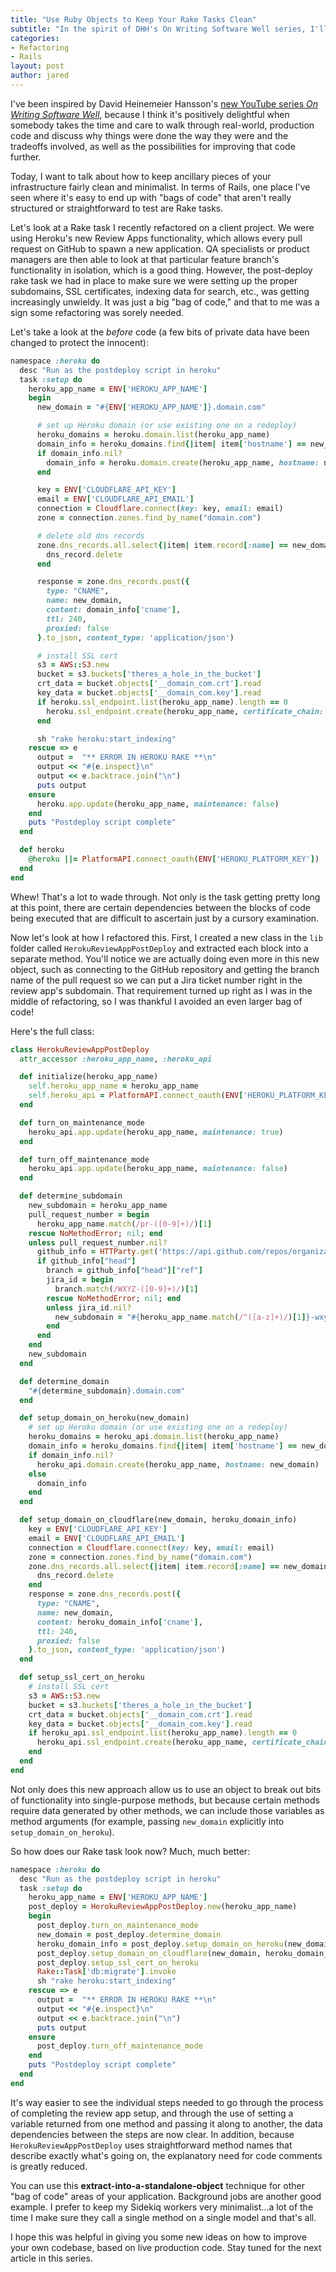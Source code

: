 ```yaml
---
title: "Use Ruby Objects to Keep Your Rake Tasks Clean"
subtitle: "In the spirit of DHH's On Writing Software Well series, I'll be demonstrating by looking at live production code."
categories:
- Refactoring
- Rails
layout: post
author: jared
---
```


I've been inspired by David Heinemeier Hansson's [new YouTube series _On Writing Software Well_](https://www.youtube.com/playlist?list=PL9wALaIpe0Py6E_oHCgTrD6FvFETwJLlx), because I think it's positively delightful when somebody takes the time and care to walk through real-world, production code and discuss why things were done the way they were and the tradeoffs involved, as well as the possibilities for improving that code further.

Today, I want to talk about how to keep ancillary pieces of your infrastructure fairly clean and minimalist. In terms of Rails, one place I've seen where it's easy to end up with "bags of code" that aren't really structured or straightforward to test are Rake tasks.

Let's look at a Rake task I recently refactored on a client project. We were  using Heroku's new Review Apps functionality, which allows every pull request on GitHub to spawn a new application. QA specialists or product managers are then able to look at that particular feature branch's functionality in isolation, which is a good thing. However, the post-deploy rake task we had in place to make sure we were setting up the proper subdomains, SSL certificates, indexing data for search, etc., was getting increasingly unwieldy. It was just a big "bag of code," and that to me was a sign some refactoring was sorely needed.

Let's take a look at the _before_ code (a few bits of private data have been changed to protect the innocent):

```ruby
namespace :heroku do
  desc "Run as the postdeploy script in heroku"
  task :setup do
    heroku_app_name = ENV['HEROKU_APP_NAME']
    begin
      new_domain = "#{ENV['HEROKU_APP_NAME']}.domain.com"

      # set up Heroku domain (or use existing one on a redeploy)
      heroku_domains = heroku.domain.list(heroku_app_name)
      domain_info = heroku_domains.find{|item| item['hostname'] == new_domain}
      if domain_info.nil?
        domain_info = heroku.domain.create(heroku_app_name, hostname: new_domain)
      end

      key = ENV['CLOUDFLARE_API_KEY']
      email = ENV['CLOUDFLARE_API_EMAIL']
      connection = Cloudflare.connect(key: key, email: email)
      zone = connection.zones.find_by_name("domain.com")

      # delete old dns records
      zone.dns_records.all.select{|item| item.record[:name] == new_domain}.each do |dns_record|
        dns_record.delete
      end

      response = zone.dns_records.post({
        type: "CNAME",
        name: new_domain,
        content: domain_info['cname'],
        ttl: 240,
        proxied: false
      }.to_json, content_type: 'application/json')

      # install SSL cert
      s3 = AWS::S3.new
      bucket = s3.buckets['theres_a_hole_in_the_bucket']
      crt_data = bucket.objects['__domain_com.crt'].read
      key_data = bucket.objects['__domain_com.key'].read
      if heroku.ssl_endpoint.list(heroku_app_name).length == 0
        heroku.ssl_endpoint.create(heroku_app_name, certificate_chain: crt_data, private_key: key_data)
      end

      sh "rake heroku:start_indexing"
    rescue => e
      output =  "** ERROR IN HEROKU RAKE **\n"
      output << "#{e.inspect}\n"
      output << e.backtrace.join("\n")
      puts output
    ensure
      heroku.app.update(heroku_app_name, maintenance: false)
    end
    puts "Postdeploy script complete"
  end

  def heroku
    @heroku ||= PlatformAPI.connect_oauth(ENV['HEROKU_PLATFORM_KEY'])
  end
end

```

Whew! That's a lot to wade through. Not only is the task getting pretty long at this point, there are certain dependencies between the blocks of code being executed that are difficult to ascertain just by a cursory examination.

Now let's look at how I refactored this. First, I created a new class in the `lib` folder called `HerokuReviewAppPostDeploy` and extracted each block into a separate method. You'll notice we are actually doing even more in this new object, such as connecting to the GitHub repository and getting the branch name of the pull request so we can put a Jira ticket number right in the review app's subdomain. That requirement turned up right as I was in the middle of refactoring, so I was thankful I avoided an even larger bag of code!

Here's the full class:

```ruby
class HerokuReviewAppPostDeploy
  attr_accessor :heroku_app_name, :heroku_api

  def initialize(heroku_app_name)
    self.heroku_app_name = heroku_app_name
    self.heroku_api = PlatformAPI.connect_oauth(ENV['HEROKU_PLATFORM_KEY'])
  end

  def turn_on_maintenance_mode
    heroku_api.app.update(heroku_app_name, maintenance: true)
  end

  def turn_off_maintenance_mode
    heroku_api.app.update(heroku_app_name, maintenance: false)
  end

  def determine_subdomain
    new_subdomain = heroku_app_name
    pull_request_number = begin
      heroku_app_name.match(/pr-([0-9]+)/)[1]
    rescue NoMethodError; nil; end
    unless pull_request_number.nil?
      github_info = HTTParty.get('https://api.github.com/repos/organization/reponame/pulls/' + pull_request_number, basic_auth: {username: 'janedoe', password: ENV["GITHUB_API_KEY"]}).parsed_response
      if github_info["head"]
        branch = github_info["head"]["ref"]
        jira_id = begin
          branch.match(/WXYZ-([0-9]+)/)[1]
        rescue NoMethodError; nil; end
        unless jira_id.nil?
          new_subdomain = "#{heroku_app_name.match(/^([a-z]+)/)[1]}-wxyz-#{jira_id}"
        end
      end
    end
    new_subdomain
  end

  def determine_domain
    "#{determine_subdomain}.domain.com"
  end

  def setup_domain_on_heroku(new_domain)
    # set up Heroku domain (or use existing one on a redeploy)
    heroku_domains = heroku_api.domain.list(heroku_app_name)
    domain_info = heroku_domains.find{|item| item['hostname'] == new_domain}
    if domain_info.nil?
      heroku_api.domain.create(heroku_app_name, hostname: new_domain)
    else
      domain_info
    end
  end

  def setup_domain_on_cloudflare(new_domain, heroku_domain_info)
    key = ENV['CLOUDFLARE_API_KEY']
    email = ENV['CLOUDFLARE_API_EMAIL']
    connection = Cloudflare.connect(key: key, email: email)
    zone = connection.zones.find_by_name("domain.com")
    zone.dns_records.all.select{|item| item.record[:name] == new_domain}.each do |dns_record|
      dns_record.delete
    end
    response = zone.dns_records.post({
      type: "CNAME",
      name: new_domain,
      content: heroku_domain_info['cname'],
      ttl: 240,
      proxied: false
    }.to_json, content_type: 'application/json')
  end

  def setup_ssl_cert_on_heroku
    # install SSL cert
    s3 = AWS::S3.new
    bucket = s3.buckets['theres_a_hole_in_the_bucket']
    crt_data = bucket.objects['__domain_com.crt'].read
    key_data = bucket.objects['__domain_com.key'].read
    if heroku_api.ssl_endpoint.list(heroku_app_name).length == 0
      heroku_api.ssl_endpoint.create(heroku_app_name, certificate_chain: crt_data, private_key: key_data)
    end
  end
end
```

Not only does this new approach allow us to use an object to break out bits of functionality into single-purpose methods, but because certain methods require data generated by other methods, we can include those variables as method arguments (for example, passing `new_domain` explicitly into `setup_domain_on_heroku`).

So how does our Rake task look now? Much, much better:

```ruby
namespace :heroku do
  desc "Run as the postdeploy script in heroku"
  task :setup do
    heroku_app_name = ENV['HEROKU_APP_NAME']
    post_deploy = HerokuReviewAppPostDeploy.new(heroku_app_name)
    begin
      post_deploy.turn_on_maintenance_mode
      new_domain = post_deploy.determine_domain
      heroku_domain_info = post_deploy.setup_domain_on_heroku(new_domain)
      post_deploy.setup_domain_on_cloudflare(new_domain, heroku_domain_info)
      post_deploy.setup_ssl_cert_on_heroku
      Rake::Task['db:migrate'].invoke
      sh "rake heroku:start_indexing"
    rescue => e
      output =  "** ERROR IN HEROKU RAKE **\n"
      output << "#{e.inspect}\n"
      output << e.backtrace.join("\n")
      puts output
    ensure
      post_deploy.turn_off_maintenance_mode
    end
    puts "Postdeploy script complete"
  end
end
```

It's way easier to see the individual steps needed to go through the process of completing the review app setup, and through the use of setting a variable returned from one method and passing it along to another, the data dependencies between the steps are now clear. In addition, because `HerokuReviewAppPostDeploy` uses straightforward method names that describe exactly what's going on, the explanatory need for code comments is greatly reduced.

You can use this **extract-into-a-standalone-object** technique for other "bag of code" areas of your application. Background jobs are another good example. I prefer to keep my Sidekiq workers very minimalist...a lot of the time I make sure they call a single method on a single model and that's all.

I hope this was helpful in giving you some new ideas on how to improve your own codebase, based on live production code. Stay tuned for the next article in this series.
